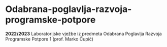 # Odabrana-poglavlja-razvoja-programske-potpore
**2022/2023** Laboratorijske vježbe iz predmeta Odabrana Poglavlja Razvoja Programske Potpore 1 (prof. Marko Čupić)
